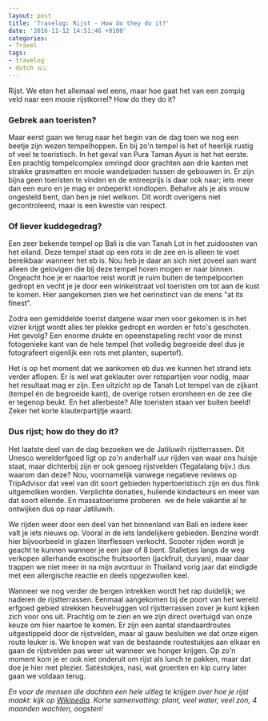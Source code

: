 ```yaml
---
layout: post
title: 'Travelog: Rijst - How do they do it?'
date: '2016-11-12 14:51:46 +0100'
categories:
- Travel
tags:
- travelog
- dutch 🇳🇱
---
```




Rijst. We eten het allemaal wel eens, maar hoe gaat het van een zompig veld naar een mooie rijstkorrel? How do they do it?



### Gebrek aan toeristen?




Maar eerst gaan we terug naar het begin van de dag toen we nog een beetje zijn wezen tempelhoppen. En bij zo'n tempel is het of heerlijk rustig of veel te toeristisch. In het geval van Pura Taman Ayun is het het eerste. Een prachtig tempelcomplex omringd door grachten aan drie kanten met strakke grasmatten en mooie wandelpaden tussen de gebouwen in. Er zijn bijna geen toeristen te vinden en de entreeprijs is daar ook naar; iets meer dan een euro en je mag er onbeperkt rondlopen. Behalve als je als vrouw ongesteld bent, dan ben je niet welkom. Dit wordt overigens niet gecontroleerd, maar is een kwestie van respect.



### Of liever kuddegedrag?




Een zeer bekende tempel op Bali is die van Tanah Lot in het zuidoosten van het eiland. Deze tempel staat op een rots in de zee en is alleen te voet bereikbaar wanneer het eb is. Nou heb je daar an sich niet zoveel aan want alleen de gelovigen die bij deze tempel horen mogen er naar binnen. Ongeacht hoe je er naartoe reist wordt je ruim buiten de tempelpoorten gedropt en vecht je je door een winkelstraat vol toeristen om tot aan de kust te komen. Hier aangekomen zien we het oerinstinct van de mens "at its finest". 



Zodra een gemiddelde toerist datgene waar men voor gekomen is in het vizier krijgt wordt alles ter plekke gedropt en worden er foto's geschoten. Het gevolg? Een enorme drukte en opeenstapeling recht voor de minst fotogenieke kant van de hele tempel (het volledig begroeide deel dus je fotografeert eigenlijk een rots met planten, supertof).



Het is op het moment dat we aankomen eb dus we kunnen het strand iets verder aflopen. Er is wel wat geklauter over rotspartijen voor nodig, maar het resultaat mag er zijn. Een uitzicht op de Tanah Lot tempel van de zijkant (tempel én de begroeide kant), de overige rotsen eromheen en de zee die er tegenop beukt. En het allerbeste? Alle toeristen staan ver buiten beeld! Zeker het korte klauterpartijtje waard.



### Dus rijst; how do they do it?




Het laatste deel van de dag bezoeken we de Jatiluwih rijstterrassen. Dit Unesco werelderfgoed ligt op zo'n anderhalf uur rijden van waar ons huisje staat, maar dichterbij zijn er ook genoeg rijstvelden (Tegalalang bijv.) dus waarom dan deze? Nou, voornamelijk vanwege negatieve reviews op TripAdvisor dat veel van dit soort gebieden hypertoeristisch zijn en dus flink uitgemolken worden. Verplichte donaties, huilende kindacteurs en meer van dat soort ellende. En massatoerisme proberen  we de hele vakantie al te ontwijken dus op naar Jatiluwih.



We rijden weer door een deel van het binnenland van Bali en iedere keer valt je iets nieuws op. Vooral in de iets landelijkere gebieden. Benzine wordt hier bijvoorbeeld in glazen literflessen verkocht. Scooter rijden wordt je geacht te kunnen wanneer je een jaar of 8 bent. Stalletjes langs de weg verkopen allerhande exotische fruitsoorten (jackfruit, duryan), maar daar trappen we niet meer in na mijn avontuur in Thailand vorig jaar dat eindigde met een allergische reactie en deels opgezwollen keel.



Wanneer we nog verder de bergen intrekken wordt het rap duidelijk; we naderen de rijstterrassen. Eenmaal aangekomen bij de poort van het wereld erfgoed gebied strekken heuvelruggen vol rijstterrassen zover je kunt kijken zich voor ons uit. Prachtig om te zien en we zijn direct overtuigd van onze keuze om hier naartoe te komen. Er zijn een aantal standaardroutes uitgestippeld door de rijstvelden, maar al gauw besluiten we dat onze eigen route leuker is. We knopen wat van de bestaande routestukjes aan elkaar en gaan de rijstvelden pas weer uit wanneer we honger krijgen. Op zo'n moment kom je er ook niet onderuit om rijst als lunch te pakken, maar dat doe je hier met plezier. Satéstokjes, nasi, wat groenten en kip curry later gaan we voldaan terug.



*En voor de mensen die dachten een hele uitleg te krijgen over hoe je rijst maakt: kijk op [Wikipedia](https://nl.wikipedia.org/wiki/Rijst). Korte samenvatting: plant, veel water, veel zon, 4 maanden wachten, oogsten!*

